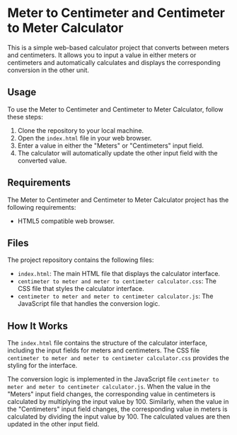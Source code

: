 # Meter to Centimeter and Centimeter to Meter Calculator

This is a simple web-based calculator project that converts between meters and centimeters. It allows you to input a value in either meters or centimeters and automatically calculates and displays the corresponding conversion in the other unit.

## Usage

To use the Meter to Centimeter and Centimeter to Meter Calculator, follow these steps:

1. Clone the repository to your local machine.
2. Open the `index.html` file in your web browser.
3. Enter a value in either the "Meters" or "Centimeters" input field.
4. The calculator will automatically update the other input field with the converted value.

## Requirements

The Meter to Centimeter and Centimeter to Meter Calculator project has the following requirements:

- HTML5 compatible web browser.

## Files

The project repository contains the following files:

- `index.html`: The main HTML file that displays the calculator interface.
- `centimeter to meter and meter to centimeter calculator.css`: The CSS file that styles the calculator interface.
- `centimeter to meter and meter to centimeter calculator.js`: The JavaScript file that handles the conversion logic.

## How It Works

The `index.html` file contains the structure of the calculator interface, including the input fields for meters and centimeters. The CSS file `centimeter to meter and meter to centimeter calculator.css` provides the styling for the interface.

The conversion logic is implemented in the JavaScript file `centimeter to meter and meter to centimeter calculator.js`. When the value in the "Meters" input field changes, the corresponding value in centimeters is calculated by multiplying the input value by 100. Similarly, when the value in the "Centimeters" input field changes, the corresponding value in meters is calculated by dividing the input value by 100. The calculated values are then updated in the other input field.
